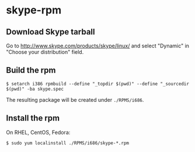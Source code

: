 skype-rpm
=========

## Download Skype tarball

Go to http://www.skype.com/products/skype/linux/ and select "Dynamic" in "Choose your distribution" field.

## Build the rpm

`$ setarch i386 rpmbuild --define "_topdir $(pwd)" --define "_sourcedir $(pwd)" -ba skype.spec`

The resulting package will be created under `./RPMS/i686`.

## Install the rpm

On RHEL, CentOS, Fedora:

`$ sudo yum localinstall ./RPMS/i686/skype-*.rpm`
